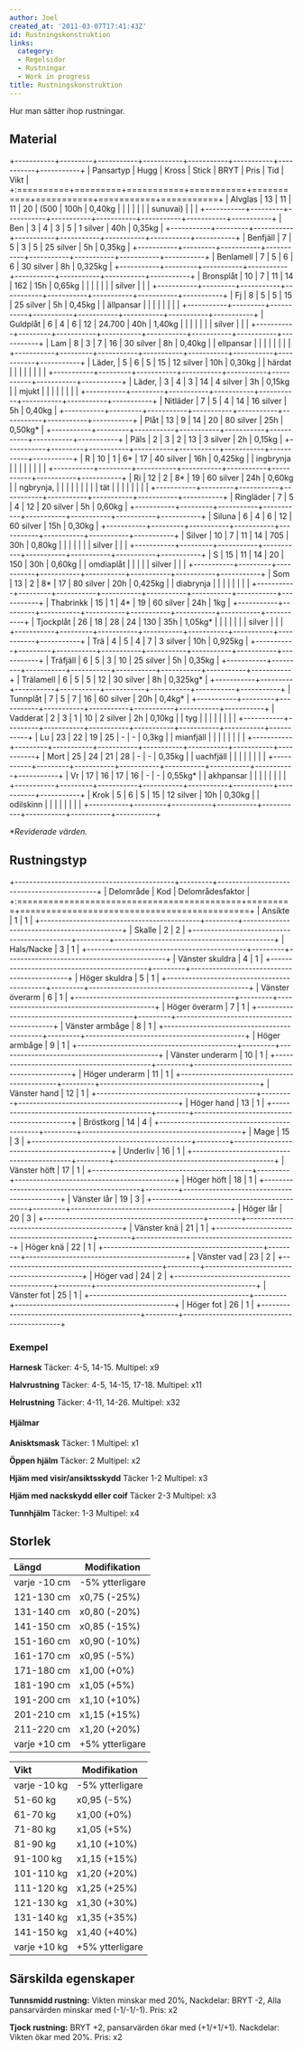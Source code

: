 ```yaml
---
author: Joel
created_at: '2011-03-07T17:41:43Z'
id: Rustningskonstruktion
links:
  category:
  - Regelsidor
  - Rustningar
  - Work in progress
title: Rustningskonstruktion
---
```


Hur man sätter ihop rustningar.

Material
--------

+-----------+---------+-----------+-----------+-----------+-----------+-----------+-----------+
| Pansartyp | Hugg    | Kross     | Stick     | BRYT      | Pris      | Tid       | Vikt      |
+:==========+=========+===========+===========+===========+===========+===========+===========+
| Alvglas   | 13      | 11        | 11        | 20        | (500      | 100h      | 0,40kg    |
|           |         |           |           |           | sunuvai)  |           |           |
+-----------+---------+-----------+-----------+-----------+-----------+-----------+-----------+
| Ben       | 3       | 4         | 3         | 5         | 1 silver  | 40h       | 0,35kg    |
+-----------+---------+-----------+-----------+-----------+-----------+-----------+-----------+
| Benfjäll  | 7       | 5         | 3         | 5         | 25 silver | 5h        | 0,35kg    |
+-----------+---------+-----------+-----------+-----------+-----------+-----------+-----------+
| Benlamell | 7       | 5         | 6         | 6         | 30 silver | 8h        | 0,325kg   |
+-----------+---------+-----------+-----------+-----------+-----------+-----------+-----------+
| Bronsplåt | 10      | 7         | 11        | 14        | 162       | 15h       | 0,65kg    |
|           |         |           |           |           | silver    |           |           |
+-----------+---------+-----------+-----------+-----------+-----------+-----------+-----------+
| Fj        | 8       | 5         | 5         | 15        | 25 silver | 5h        | 0,45kg    |
| ällpansar |         |           |           |           |           |           |           |
+-----------+---------+-----------+-----------+-----------+-----------+-----------+-----------+
| Guldplåt  | 6       | 4         | 6         | 12        | 24.700    | 40h       | 1,40kg    |
|           |         |           |           |           | silver    |           |           |
+-----------+---------+-----------+-----------+-----------+-----------+-----------+-----------+
| Lam       | 8       | 3         | 7         | 16        | 30 silver | 8h        | 0,40kg    |
| ellpansar |         |           |           |           |           |           |           |
+-----------+---------+-----------+-----------+-----------+-----------+-----------+-----------+
| Läder,    | 5       | 6         | 5         | 15        | 12 silver | 10h       | 0,30kg    |
| härdat    |         |           |           |           |           |           |           |
+-----------+---------+-----------+-----------+-----------+-----------+-----------+-----------+
| Läder,    | 3       | 4         | 3         | 14        | 4 silver  | 3h        | 0,15kg    |
| mjukt     |         |           |           |           |           |           |           |
+-----------+---------+-----------+-----------+-----------+-----------+-----------+-----------+
| Nitläder  | 7       | 5         | 4         | 14        | 16 silver | 5h        | 0,40kg    |
+-----------+---------+-----------+-----------+-----------+-----------+-----------+-----------+
| Plåt      | 13      | 9         | 14        | 20        | 80 silver | 25h       | 0,50kg\*  |
+-----------+---------+-----------+-----------+-----------+-----------+-----------+-----------+
| Päls      | 2       | 3         | 2         | 13        | 3 silver  | 2h        | 0,15kg    |
+-----------+---------+-----------+-----------+-----------+-----------+-----------+-----------+
| R         | 10      | 1         | 6\*       | 17        | 40 silver | 16h       | 0,425kg   |
| ingbrynja |         |           |           |           |           |           |           |
+-----------+---------+-----------+-----------+-----------+-----------+-----------+-----------+
| Ri        | 12      | 2         | 8\*       | 19        | 60 silver | 24h       | 0,60kg    |
| ngbrynja, |         |           |           |           |           |           |           |
| tät       |         |           |           |           |           |           |           |
+-----------+---------+-----------+-----------+-----------+-----------+-----------+-----------+
| Ringläder | 7       | 5         | 4         | 12        | 20 silver | 5h        | 0,60kg    |
+-----------+---------+-----------+-----------+-----------+-----------+-----------+-----------+
| Siluna    | 6       | 4         | 6         | 12        | 60 silver | 15h       | 0,30kg    |
+-----------+---------+-----------+-----------+-----------+-----------+-----------+-----------+
| Silver    | 10      | 7         | 11        | 14        | 705       | 30h       | 0,80kg    |
|           |         |           |           |           | silver    |           |           |
+-----------+---------+-----------+-----------+-----------+-----------+-----------+-----------+
| S         | 15      | 11        | 14        | 20        | 150       | 30h       | 0,60kg    |
| omdiaplåt |         |           |           |           | silver    |           |           |
+-----------+---------+-----------+-----------+-----------+-----------+-----------+-----------+
| Som       | 13      | 2         | 8\*       | 17        | 80 silver | 20h       | 0,425kg   |
| diabrynja |         |           |           |           |           |           |           |
+-----------+---------+-----------+-----------+-----------+-----------+-----------+-----------+
| Thabrinkk | 15      | 1         | 4\*       | 19        | 60 silver | 24h       | 1kg       |
+-----------+---------+-----------+-----------+-----------+-----------+-----------+-----------+
| Tjockplåt | 26      | 18        | 28        | 24        | 130       | 35h       | 1,05kg\*  |
|           |         |           |           |           | silver    |           |           |
+-----------+---------+-----------+-----------+-----------+-----------+-----------+-----------+
| Trä       | 4       | 5         | 4         | 7         | 3 silver  | 10h       | 0,925kg   |
+-----------+---------+-----------+-----------+-----------+-----------+-----------+-----------+
| Träfjäll  | 6       | 5         | 3         | 10        | 25 silver | 5h        | 0,35kg    |
+-----------+---------+-----------+-----------+-----------+-----------+-----------+-----------+
| Trälamell | 6       | 5         | 5         | 12        | 30 silver | 8h        | 0,325kg\* |
+-----------+---------+-----------+-----------+-----------+-----------+-----------+-----------+
| Tunnplåt  | 7       | 5         | 7         | 16        | 60 silver | 20h       | 0,4kg\*   |
+-----------+---------+-----------+-----------+-----------+-----------+-----------+-----------+
| Vadderat  | 2       | 3         | 1         | 10        | 2 silver  | 2h        | 0,10kg    |
| tyg       |         |           |           |           |           |           |           |
+-----------+---------+-----------+-----------+-----------+-----------+-----------+-----------+
| Lu        | 23      | 22        | 19        | 25        | \-        | \-        | 0,3kg     |
| mianfjäll |         |           |           |           |           |           |           |
+-----------+---------+-----------+-----------+-----------+-----------+-----------+-----------+
| Mort      | 25      | 24        | 21        | 28        | \-        | \-        | 0,35kg    |
| uachfjäll |         |           |           |           |           |           |           |
+-----------+---------+-----------+-----------+-----------+-----------+-----------+-----------+
| Vr        | 17      | 16        | 17        | 16        | \-        | \-        | 0,55kg\*  |
| akhpansar |         |           |           |           |           |           |           |
+-----------+---------+-----------+-----------+-----------+-----------+-----------+-----------+
| Krok      | 5       | 6         | 5         | 15        | 12 silver | 10h       | 0,30kg    |
| odilskinn |         |           |           |           |           |           |           |
+-----------+---------+-----------+-----------+-----------+-----------+-----------+-----------+

*\*Reviderade värden.*

Rustningstyp
------------

+--------------------------------------------+---------+--------------------------------------------+
| Delområde                                  | Kod     | Delområdesfaktor                           |
+:===========================================+=========+============================================+
| Ansikte                                    | 1       | 1                                          |
+--------------------------------------------+---------+--------------------------------------------+
| Skalle                                     | 2       | 2                                          |
+--------------------------------------------+---------+--------------------------------------------+
| Hals/Nacke                                 | 3       | 1                                          |
+--------------------------------------------+---------+--------------------------------------------+
| Vänster skuldra                            | 4       | 1                                          |
+--------------------------------------------+---------+--------------------------------------------+
| Höger skuldra                              | 5       | 1                                          |
+--------------------------------------------+---------+--------------------------------------------+
| Vänster överarm                            | 6       | 1                                          |
+--------------------------------------------+---------+--------------------------------------------+
| Höger överarm                              | 7       | 1                                          |
+--------------------------------------------+---------+--------------------------------------------+
| Vänster armbåge                            | 8       | 1                                          |
+--------------------------------------------+---------+--------------------------------------------+
| Höger armbåge                              | 9       | 1                                          |
+--------------------------------------------+---------+--------------------------------------------+
| Vänster underarm                           | 10      | 1                                          |
+--------------------------------------------+---------+--------------------------------------------+
| Höger underarm                             | 11      | 1                                          |
+--------------------------------------------+---------+--------------------------------------------+
| Vänster hand                               | 12      | 1                                          |
+--------------------------------------------+---------+--------------------------------------------+
| Höger hand                                 | 13      | 1                                          |
+--------------------------------------------+---------+--------------------------------------------+
| Bröstkorg                                  | 14      | 4                                          |
+--------------------------------------------+---------+--------------------------------------------+
| Mage                                       | 15      | 3                                          |
+--------------------------------------------+---------+--------------------------------------------+
| Underliv                                   | 16      | 1                                          |
+--------------------------------------------+---------+--------------------------------------------+
| Vänster höft                               | 17      | 1                                          |
+--------------------------------------------+---------+--------------------------------------------+
| Höger höft                                 | 18      | 1                                          |
+--------------------------------------------+---------+--------------------------------------------+
| Vänster lår                                | 19      | 3                                          |
+--------------------------------------------+---------+--------------------------------------------+
| Höger lår                                  | 20      | 3                                          |
+--------------------------------------------+---------+--------------------------------------------+
| Vänster knä                                | 21      | 1                                          |
+--------------------------------------------+---------+--------------------------------------------+
| Höger knä                                  | 22      | 1                                          |
+--------------------------------------------+---------+--------------------------------------------+
| Vänster vad                                | 23      | 2                                          |
+--------------------------------------------+---------+--------------------------------------------+
| Höger vad                                  | 24      | 2                                          |
+--------------------------------------------+---------+--------------------------------------------+
| Vänster fot                                | 25      | 1                                          |
+--------------------------------------------+---------+--------------------------------------------+
| Höger fot                                  | 26      | 1                                          |
+--------------------------------------------+---------+--------------------------------------------+

### Exempel

**Harnesk** Täcker: 4-5, 14-15. Multipel: x9

**Halvrustning** Täcker: 4-5, 14-15, 17-18. Multipel: x11

**Helrustning** Täcker: 4-11, 14-26. Multipel: x32

#### Hjälmar

**Anisktsmask** Täcker: 1 Multipel: x1

**Öppen hjälm** Täcker: 2 Multipel: x2

**Hjäm med visir/ansiktsskydd** Täcker 1-2 Multipel: x3

**Hjäm med nackskydd eller coif** Täcker 2-3 Multipel: x3

**Tunnhjälm** Täcker: 1-3 Multipel: x4

Storlek
-------

| Längd        | Modifikation    |
|:-------------|-----------------|
| varje -10 cm | -5% ytterligare |
| 121-130 cm   | x0,75 (-25%)    |
| 131-140 cm   | x0,80 (-20%)    |
| 141-150 cm   | x0,85 (-15%)    |
| 151-160 cm   | x0,90 (-10%)    |
| 161-170 cm   | x0,95 (-5%)     |
| 171-180 cm   | x1,00 (+0%)     |
| 181-190 cm   | x1,05 (+5%)     |
| 191-200 cm   | x1,10 (+10%)    |
| 201-210 cm   | x1,15 (+15%)    |
| 211-220 cm   | x1,20 (+20%)    |
| varje +10 cm | +5% ytterligare |

| Vikt         | Modifikation    |
|:-------------|-----------------|
| varje -10 kg | -5% ytterligare |
| 51-60 kg     | x0,95 (-5%)     |
| 61-70 kg     | x1,00 (+0%)     |
| 71-80 kg     | x1,05 (+5%)     |
| 81-90 kg     | x1,10 (+10%)    |
| 91-100 kg    | x1,15 (+15%)    |
| 101-110 kg   | x1,20 (+20%)    |
| 111-120 kg   | x1,25 (+25%)    |
| 121-130 kg   | x1,30 (+30%)    |
| 131-140 kg   | x1,35 (+35%)    |
| 141-150 kg   | x1,40 (+40%)    |
| varje +10 kg | +5% ytterligare |

Särskilda egenskaper
--------------------

**Tunnsmidd rustning:** Vikten minskar med 20%, Nackdelar: BRYT -2, Alla pansarvärden minskar med
(-1/-1/-1). Pris: x2

**Tjock rustning:** BRYT +2, pansarvärden ökar med (+1/+1/+1). Nackdelar: Vikten ökar med 20%. Pris:
x2